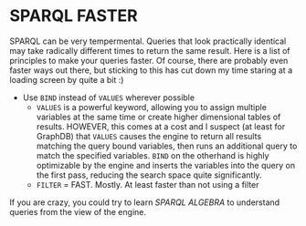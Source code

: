 # SPARQL FASTER

SPARQL can be very tempermental. Queries that look practically identical may take radically different times to return the same result.
Here is a list of principles to make your queries faster. Of course, there are probably even faster ways out there, but sticking to this
has cut down my time staring at a loading screen by quite a bit :)


- Use `BIND` instead of `VALUES` wherever possible
  - `VALUES` is a powerful keyword, allowing you to assign multiple variables at the same time or create higher dimensional tables of results. 
     HOWEVER, this comes at a cost and I suspect (at least for GraphDB) that `VALUES` causes the engine to return all results matching the query bound variables,
     then runs an additional query to match the specified variables. `BIND` on the otherhand is highly optimizable by the engine and inserts the 
     variables into the query on the first pass, reducing the search space quite significantly.
  - `FILTER` = FAST. Mostly. At least faster than not using a filter 


If you are crazy, you could try to learn _SPARQL ALGEBRA_ to understand queries from the view of the engine. 
